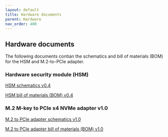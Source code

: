 ```yaml
---
layout: default
title: Hardware documents
parent: Hardware
nav_order: 400
---
```


## Hardware documents

The following documents contian the schematics and bill of materials (BOM) for the HSM and M.2-to-PCIe adapter.

### Hardware security module (HSM)
[HSM schematics v0.4](hsm_v0.40b_doku.pdf)

[HSM bill of materials (BOM) v0.4](bitboxbase_0.40b_bom.csv)

### M.2 M-key to PCIe x4 NVMe adapter v1.0
[M.2 to PCIe adapter schematics v1.0](pcie_m.2_nvme_v1.0.pdf)

[M.2 to PCIe adapter bill of materials (BOM) v1.0](bom_pcie_m.2_nvme_v1.0.csv)